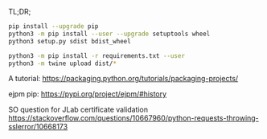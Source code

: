 TL;DR;   

```bash
pip install --upgrade pip
python3 -m pip install --user --upgrade setuptools wheel
python3 setup.py sdist bdist_wheel

python3 -m pip install -r requirements.txt --user
python3 -m twine upload dist/*
```

A tutorial:
https://packaging.python.org/tutorials/packaging-projects/

ejpm pip: https://pypi.org/project/ejpm/#history

SO question for JLab certificate validation
https://stackoverflow.com/questions/10667960/python-requests-throwing-sslerror/10668173



